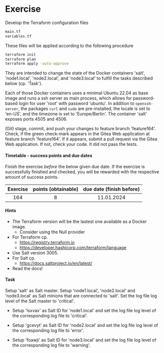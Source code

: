 # Exercise

Develop the Terraform configuration files

```sh
main.tf
variables.tf
```

These files will be applied according to the following procedure

```sh
terraform init
terraform plan
terraform apply -auto-approve
```

They are intended to change the state of the Docker containers
'salt', 'node1.local', 'node2.local', and
'node3.local' to fulfill the tasks described below (cp. 'Task').

Each of those Docker containers uses a minimal Ubuntu 22.04 as base image
and runs a ssh server as main process, which allows for password-based login
for user 'root' with password 'ubuntu'. In
addition to `openssh-server`, the packages `curl` and `sudo` are pre-installed,
the locale is set to 'en-US', and the timezone is set to 'Europe/Berlin'.
The container 'salt' exposes ports 4505 and 4506.

(Git) stage, commit, and push your changes to feature branch
'feature164'. Check, if the green check-mark appears in the Gitea Web
application at feature branch 'feature164'. If it appears, submit a pull
request via the Gitea Web application. If not, check your code. It did not pass
the tests.

  
#### Timetable - success points and due dates

Finish the exercise *before* the below given due date. If the exercise is
successfully finished and checked, you will be rewarded with the respective
amount of success points.

|Exercise    |points (obtainable)                   |due date (finish before)|
|:--------:  |:--------:                            |:--------:              |
|164|8|11.01.2024|


#### Hints

- The Terraform version will be the lastest one available as a Docker image.
  - Consider using the Null provider
- For Terraform cp.
  - https://registry.terraform.io
  - https://developer.hashicorp.com/terraform/language
- Use Salt version 3005.
- For Salt cp.
  - https://docs.saltproject.io/en/latest/
- Read the docs!

#### Task

Setup 'salt' as Salt master. Setup 'node1.local',
'node2.local' and 'node3.local' as Salt minions that are
connected to 'salt'. Set the log file log level of the Salt master
to 'critical'.

- Setup 'lsxvax' as Salt ID for 'node1.local' and set the
  log file log level of the corresponding log file to 'critical'.

- Setup 'gcevyt' as Salt ID for 'node2.local' and set the
  log file log level of the corresponding log file to 'error'.

- Setup 'foawji' as Salt ID for 'node3.local' and set the
  log file log level of the corresponding log file to 'warning'.